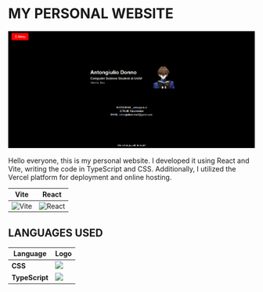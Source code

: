 # MY PERSONAL WEBSITE
![Anteprima del sito](public/screenshot.png)


Hello everyone, this is my personal website. I developed it using React and Vite, writing the code in TypeScript and CSS. Additionally, I utilized the Vercel platform for deployment and online hosting.

| **Vite** | **React** |
|---|---|
| <img src="https://upload.wikimedia.org/wikipedia/commons/f/f1/Vitejs-logo.svg" alt="Vite" width="50"/> | <img src="https://upload.wikimedia.org/wikipedia/commons/a/a7/React-icon.svg" alt="React" width="50"/> |



## LANGUAGES USED  
| Language | Logo |
|-------------|------|
| **CSS**     | <img src="https://upload.wikimedia.org/wikipedia/commons/6/62/CSS3_logo.svg" width="40"/> |
| **TypeScript** | <img src="https://upload.wikimedia.org/wikipedia/commons/4/4c/Typescript_logo_2020.svg" width="40"/> |
